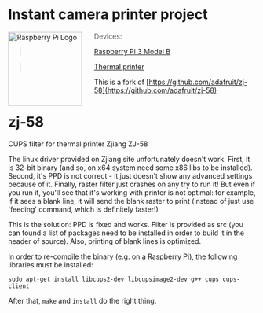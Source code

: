 # Instant camera printer project

<a href="https://www.raspberrypi.org"><img src="https://www.raspberrypi.org/wp-content/uploads/2012/03/raspberry-pi-logo.png" alt="Raspberry Pi Logo" align="left" style="margin-right: 25px" height=150></a>

> Devices:

> [Raspberry Pi 3 Model B](https://www.raspberrypi.org/products/raspberry-pi-3-model-b/)

> [Thermal printer]()


This is a fork of [https://github.com/adafruit/zj-58](https://github.com/adafruit/zj-58) 


zj-58
=====

CUPS filter for thermal printer Zjiang ZJ-58

The linux driver provided on Zjiang site unfortunately doesn't work.
First, it is 32-bit binary (and so, on x64 system need some x86 libs to be installed).
Second, it's PPD is not correct - it just doesn't show any advanced settings because of it.
Finally, raster filter just crashes on any try to run it!
But even if you run it, you'll see that it's working with printer is not optimal: for example, if it sees a blank line, it will send the blank raster to print (instead of just use 'feeding' command, which is definitely faster!)

This is the solution:
PPD is fixed and works.
Filter is provided as src (you can found a list of packages need to be installed in order to build it in the header of source).
Also, printing of blank lines is optimized.

In order to re-compile the binary (e.g. on a Raspberry Pi), the following libraries must be installed:

```
sudo apt-get install libcups2-dev libcupsimage2-dev g++ cups cups-client
```

After that, `make` and `install` do the right thing.
